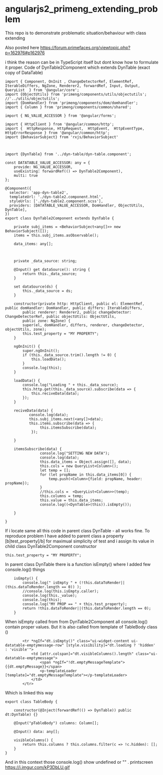 # angularjs2_primeng_extending_problem
This repo is to demonstrate problematic situation/behaviour with class extending

Also posted here https://forum.primefaces.org/viewtopic.php?p=162976#p162976

i think the reason can be in TypeScript itself but dont know how to formulate it proper.
Code of DynTable2Component which extends DynTable (exact copy of DataTable)

```
import { Component, OnInit , ChangeDetectorRef, ElementRef, IterableDiffers, NgZone, Renderer2, forwardRef, Input, Output, QueryList  } from '@angular/core';
import {ObjectUtils} from 'primeng/components/utils/objectutils'; //'../utils/objectutils';
import {DomHandler} from 'primeng/components/dom/domhandler';
import { Column } from 'primeng/components/common/shared';

import { NG_VALUE_ACCESSOR } from '@angular/forms';

import { HttpClient } from '@angular/common/http';
import {  HttpResponse, HttpRequest,  HttpEvent,  HttpEventType, HttpErrorResponse } from '@angular/common/http';
import {BehaviorSubject} from 'rxjs/BehaviorSubject'



import {DynTable} from '../dyn-table/dyn-table.component';

const DATATABLE_VALUE_ACCESSOR: any = {
    provide: NG_VALUE_ACCESSOR,
    useExisting: forwardRef(() => DynTable2Component),
    multi: true
};

@Component({
  selector: 'app-dyn-table2',
  templateUrl: './dyn-table2.component.html',
  styleUrls: ['./dyn-table2.component.scss'],
  providers: [DATATABLE_VALUE_ACCESSOR, DomHandler, ObjectUtils, DynTable],
})
export class DynTable2Component extends DynTable {
    
    private subj_items = <BehaviorSubject<any[]>> new BehaviorSubject([]);
    items = this.subj_items.asObservable();
    
    data_items: any[];
    

    
    private _data_source: string;
    
    @Input() get dataSource(): string {
        return this._data_source;
    }
    
    set dataSource(ds) {
        this._data_source = ds;
    }

    constructor(private http: HttpClient, public el: ElementRef, public domHandler: DomHandler, public differs: IterableDiffers,
        public renderer: Renderer2, public changeDetector: ChangeDetectorRef, public objectUtils: ObjectUtils,
        public zone: NgZone) {
        super(el, domHandler, differs, renderer, changeDetector, objectUtils, zone);
        this.test_property = "MY PROPERTY";
    }

    ngOnInit() {
        super.ngOnInit();
        if (this._data_source.trim().length != 0) {
            this.loadData();
        }
        console.log(this);
    }
    
    loadData() {
        console.log("Loading " + this._data_source);
        this.http.get(this._data_source).subscribe(data => {
            this.reciveData(data);
        });
    }
    
    reciveData(data) {
           console.log(data);
           this.subj_items.next(<any[]>data);
           this.items.subscribe(data => {
                this.itemsSubscribe(data);
            });

    }
    
    itemsSubscribe(data) {
                console.log("SETTING NEW DATA");
                console.log(data); 
                this.data_items = Object.assign([], data); 
                this.cols = new QueryList<Column>();
                let temp = [];
                for (let propName in this.data_items[0]) {
                    temp.push(<Column>{field: propName, header: propName});
                }
                //this.cols =  <QueryList<Column>>(temp);
                this.columns = temp;
                this.value = this.data_items;
                console.log((<DynTable>(this)).isEmpty());

    }

}

```

If i locate same all this code in parent class DynTable - all works fine.
To reproduce problem I have added to parent class a property [b]test_property[/b] for maximual simplicity of test and i assign its value in child class DynTable2Component constructor
```
this.test_property = "MY PROPERTY";
```

In parent class DynTable there is a function isEmpty() where I added few console.log() things 

```
    isEmpty() {
        console.log(" isEmpty " + (!this.dataToRender||(this.dataToRender.length == 0)) );
        //console.log(this.isEmpty.caller);
        console.log(this._value);
        console.log(this);
        console.log("MY PROP == " + this.test_property);
        return !this.dataToRender||(this.dataToRender.length == 0);
    }
```

When isEmpty called from from DynTable2Component all console.log() contain proper values.
But it is also called from template of TableBody class ()

```
        <tr *ngIf="dt.isEmpty()" class="ui-widget-content ui-datatable-emptymessage-row" [style.visibility]="dt.loading ? 'hidden' : 'visible'">
            <td [attr.colspan]="dt.visibleColumns().length" class="ui-datatable-emptymessage">
                <span *ngIf="!dt.emptyMessageTemplate">{{dt.emptyMessage}}</span>
                <p-templateLoader [template]="dt.emptyMessageTemplate"></p-templateLoader>
            </td>
        </tr>
```

Which is linked this way 
```
export class TableBody {
    
    constructor(@Inject(forwardRef(() => DynTable)) public dt:DynTable) {}
    
    @Input("pTableBody") columns: Column[];
    
    @Input() data: any[];
    
    visibleColumns() {
        return this.columns ? this.columns.filter(c => !c.hidden): [];
    }
}
```
And in this context those console.log() show undefined or "" .
printscreen https://i.imgur.com/kP3DbLU.gif
